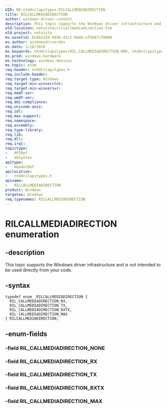 ```yaml
---
UID: NE:ntddrilapitypes.RILCALLMEDIADIRECTION
title: RILCALLMEDIADIRECTION
author: windows-driver-content
description: This topic supports the Windows driver infrastructure and is not intended to be used directly from your code.
old-location: netvista\rilcallmediadirection.htm
old-project: netvista
ms.assetid: 8c6b2329-9956-43c1-8a4d-ef9587cf0980
ms.author: windowsdriverdev
ms.date: 1/18/2018
ms.keywords: ntddrilapitypes/RIL_CALLMEDIADIRECTION_MAX, ntddrilapitypes/RILCALLMEDIADIRECTION, ntddrilapitypes/RIL_CALLMEDIADIRECTION_TX, RIL_CALLMEDIADIRECTION_RXTX, RIL_CALLMEDIADIRECTION_RX, RILCALLMEDIADIRECTION enumeration [Network Drivers Starting with Windows Vista], ntddrilapitypes/RIL_CALLMEDIADIRECTION_RXTX, RIL_CALLMEDIADIRECTION_MAX, RIL_CALLMEDIADIRECTION_TX, ntddrilapitypes/RIL_CALLMEDIADIRECTION_RX, RILCALLMEDIADIRECTION, netvista.rilcallmediadirection
ms.prod: windows-hardware
ms.technology: windows-devices
ms.topic: enum
req.header: ntddrilapitypes.h
req.include-header: 
req.target-type: Windows
req.target-min-winverclnt: 
req.target-min-winversvr: 
req.kmdf-ver: 
req.umdf-ver: 
req.ddi-compliance: 
req.unicode-ansi: 
req.idl: 
req.max-support: 
req.namespace: 
req.assembly: 
req.type-library: 
req.lib: 
req.dll: 
req.irql: 
topictype:
-	APIRef
-	kbSyntax
apitype:
-	HeaderDef
apilocation:
-	ntddrilapitypes.h
apiname:
-	RILCALLMEDIADIRECTION
product: Windows
targetos: Windows
req.typenames: RILCALLMEDIADIRECTION
---
```


# RILCALLMEDIADIRECTION enumeration


## -description


This topic supports the Windows driver infrastructure and is not intended to be used directly from your code.


## -syntax


````
typedef enum _RILCALLMEDIADIRECTION { 
  RIL_CALLMEDIADIRECTION_RX,
  RIL_CALLMEDIADIRECTION_TX,
  RIL_CALLMEDIADIRECTION_RXTX,
  RIL_CALLMEDIADIRECTION_MAX
} RILCALLMEDIADIRECTION;
````


## -enum-fields




### -field RIL_CALLMEDIADIRECTION_NONE


### -field RIL_CALLMEDIADIRECTION_RX


### -field RIL_CALLMEDIADIRECTION_TX


### -field RIL_CALLMEDIADIRECTION_RXTX


### -field RIL_CALLMEDIADIRECTION_MAX

